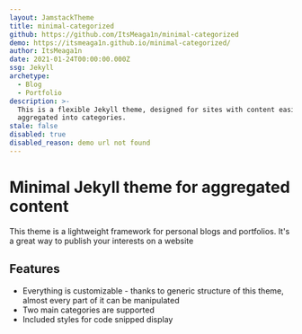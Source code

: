 ```yaml
---
layout: JamstackTheme
title: minimal-categorized
github: https://github.com/ItsMeaga1n/minimal-categorized
demo: https://itsmeaga1n.github.io/minimal-categorized/
author: ItsMeaga1n
date: 2021-01-24T00:00:00.000Z
ssg: Jekyll
archetype:
  - Blog
  - Portfolio
description: >-
  This is a flexible Jekyll theme, designed for sites with content easily
  aggregated into categories.
stale: false
disabled: true
disabled_reason: demo url not found
---
```


# Minimal Jekyll theme for aggregated content

This theme is a lightweight framework for personal blogs and portfolios. It's a great way to publish your interests on a website

## Features

- Everything is customizable - thanks to generic structure of this theme, almost every part of it can be manipulated
- Two main categories are supported
- Included styles for code snipped display
